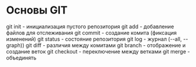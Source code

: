 # Основы GIT


git init - инициализация пустого репозитория
git add - добавление файлов для отслеживания
git commit - создание комита (фиксация изменений)
git status - состояние репозитория
git log - журнал (--all, --graph))
git diff - различия между комитами
git branch - отображение и создание веток
git checkout - переключение между ветками
git merge - объединять
